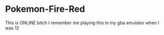 # Pokemon-Fire-Red

This is ONLINE bitch
I remember me playing this in my gba emulator when I was 12
